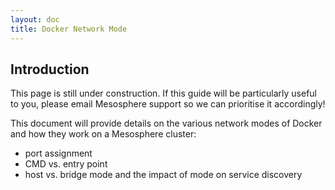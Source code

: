 ```yaml
---
layout: doc
title: Docker Network Mode
---
```



## Introduction

This page is still under construction. If this guide will be particularly useful to you, please email Mesosphere support so we can prioritise it accordingly!

This document will provide details on the various network modes of Docker and how they work on a Mesosphere cluster:

* port assignment
* CMD vs. entry point
* host vs. bridge mode and the impact of mode on service discovery
